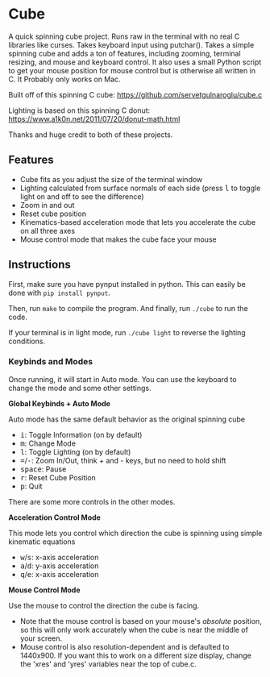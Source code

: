 # Cube
A quick spinning cube project. Runs raw in the terminal with no real C libraries like curses. Takes keyboard input using putchar(). Takes a simple spinning cube and adds a ton of features, including zooming, terminal resizing, and mouse and keyboard control. It also uses a small Python script to get your mouse position for mouse control but is otherwise all written in C. It Probably only works on Mac.

Built off of this spinning C cube: https://github.com/servetgulnaroglu/cube.c  

Lighting is based on this spinning C donut: https://www.a1k0n.net/2011/07/20/donut-math.html

Thanks and huge credit to both of these projects.

## Features  
 - Cube fits as you adjust the size of the terminal window
 - Lighting calculated from surface normals of each side (press <kbd>l</kbd> to toggle light on and off to see the difference)
 - Zoom in and out
 - Reset cube position
 - Kinematics-based acceleration mode that lets you accelerate the cube on all three axes
 - Mouse control mode that makes the cube face your mouse

## Instructions
First, make sure you have pynput installed in python. This can easily be done with `pip install pynput`.

Then, run `make` to compile the program. And finally, run `./cube` to run the code. 

If your terminal is in light mode, run `./cube light` to reverse the lighting conditions.

### Keybinds and Modes
Once running, it will start in Auto mode. You can use the keyboard to change the mode and some other settings.  

**Global Keybinds + Auto Mode**

Auto mode has the same default behavior as the original spinning cube  
- <kbd>i</kbd>: Toggle Information (on by default)  
- <kbd>m</kbd>: Change Mode  
- <kbd>l</kbd>: Toggle Lighting (on by default)  
- <kbd>=</kbd>/<kbd>-</kbd>: Zoom In/Out, think + and - keys, but no need to hold shift  
- <kbd>space</kbd>: Pause  
- <kbd>r</kbd>: Reset Cube Position  
- <kbd>p</kbd>: Quit  

There are some more controls in the other modes. 

**Acceleration Control Mode**  

This mode lets you control which direction the cube is spinning using simple kinematic equations
- <kbd>w</kbd>/<kbd>s</kbd>: x-axis acceleration  
- <kbd>a</kbd>/<kbd>d</kbd>: y-axis acceleration  
- <kbd>q</kbd>/<kbd>e</kbd>: x-axis acceleration  

**Mouse Control Mode**  

Use the mouse to control the direction the cube is facing.
- Note that the mouse control is based on your mouse's _absolute_ position, so this will only work accurately when the cube is near the middle of your screen.  
- Mouse control is also resolution-dependent and is defaulted to 1440x900. If you want this to work on a different size display, change the 'xres' and 'yres' variables near the top of cube.c. 


